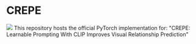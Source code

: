 # CREPE

![](https://img.shields.io/badge/pytorch-green)
This repository hosts the official PyTorch implementation for: "CREPE: Learnable Prompting With CLIP Improves Visual Relationship Prediction"

